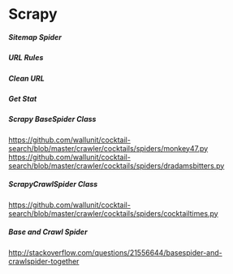 Scrapy
======



##### Sitemap Spider



##### URL Rules


##### Clean URL

##### Get Stat 


##### Scrapy BaseSpider Class

https://github.com/wallunit/cocktail-search/blob/master/crawler/cocktails/spiders/monkey47.py
https://github.com/wallunit/cocktail-search/blob/master/crawler/cocktails/spiders/dradamsbitters.py


##### ScrapyCrawlSpider Class
https://github.com/wallunit/cocktail-search/blob/master/crawler/cocktails/spiders/cocktailtimes.py


#####  Base and Crawl Spider  
http://stackoverflow.com/questions/21556644/basespider-and-crawlspider-together






















